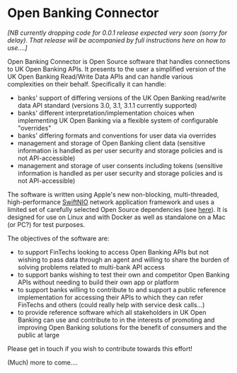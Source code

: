 # Open Banking Connector

_[NB currently dropping code for 0.0.1 release expected very soon (sorry for delay). That release will be acompanied by full instructions here on how to use....]_

Open Banking Connector is Open Source software that handles connections to UK Open Banking APIs. It presents to the user a simplified version of the UK Open Banking Read/Write Data APIs and can handle various complexities on their behalf. Specifically it can handle:
* banks' support of differing versions of the UK Open Banking read/write data API standard (versions 3.0, 3.1, 3.1.1 currently supported)
* banks' different interpretation/implementation choices when implementing UK Open Banking via a flexible system of configurable "overrides"
* banks' differing formats and conventions for user data via overrides
* management and storage of Open Banking client data (sensitive information is handled as per user security and storage policies and is not API-accessible)
* management and storage of user consents including tokens (sensitive information is handled as per user security and storage policies and is not API-accessible)

The software is written using Apple's new non-blocking, multi-threaded, high-performance [SwiftNIO](https://github.com/apple/swift-nio) network application framework and uses a limited set of carefully selected Open Source dependencies (see [here](https://github.com/finlabsuk/open-banking-connector/blob/master/Package.swift)). It is designed for use on Linux and with Docker as well as standalone on a Mac (or PC?) for test purposes.

The objectives of the software are:
* to support FinTechs looking to access Open Banking APIs but not wishing to pass data through an agent and willing to share the burden of solving problems related to multi-bank API access
* to support banks wishing to test their own and competitor Open Banking APIs without needing to build their own app or platform
* to support banks willing to contribute to and support a public reference implementation for accessing their APIs to which they can refer FinTechs and others (could really help with service desk calls...)
* to provide reference software which all stakeholders in UK Open Banking can use and contribute to in the interests of promoting and improving Open Banking solutions for the benefit of consumers and the public at large

Please get in touch if you wish to contribute towards this effort!

(Much) more to come....
